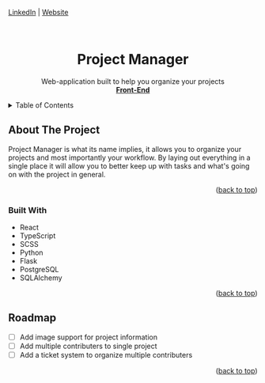 <a name="readme-top"></a>

[LinkedIn](https://www.linkedin.com/in/jonathanvillagomezhernandez/) |
[Website](https://www.jonweb.dev/)

<!-- PROJECT LOGO -->
<br />
<div align="center">

  <h1 align="center">Project Manager</h3>

  <p align="center">
    Web-application built to help you organize your projects
    <br />
    <a href="https://github.com/venoblin/project-manager-frontend"><strong>Front-End</strong></a>
    <br />
  </p>
</div>


<!-- TABLE OF CONTENTS -->
<details>
  <summary>Table of Contents</summary>
  <ol>
    <li>
      <a href="#about-the-project">About The Project</a>
      <ul>
        <li><a href="#built-with">Built With</a></li>
      </ul>
    </li>
  </ol>
</details>



<!-- ABOUT THE PROJECT -->
## About The Project


Project Manager is what its name implies, it allows you to organize your projects and most importantly your workflow. By laying out everything in a single place it will allow you to better keep up with tasks and what's going on with the project in general.

<p align="right">(<a href="#readme-top">back to top</a>)</p>

### Built With

* React
* TypeScript
* SCSS
* Python
* Flask
* PostgreSQL
* SQLAlchemy

<p align="right">(<a href="#readme-top">back to top</a>)</p>

<!-- ROADMAP -->
## Roadmap

- [ ] Add image support for project information
- [ ] Add multiple contributers to single project
- [ ] Add a ticket system to organize multiple contributers

<p align="right">(<a href="#readme-top">back to top</a>)</p>

